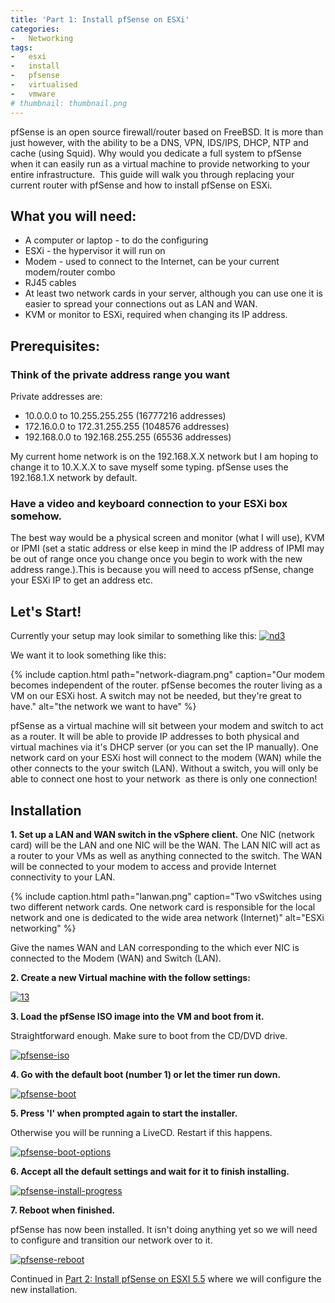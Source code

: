 ```yaml
---
title: 'Part 1: Install pfSense on ESXi'
categories:
-   Networking
tags:
-   esxi
-   install
-   pfsense
-   virtualised
-   vmware
# thumbnail: thumbnail.png
---
```


pfSense is an open source firewall/router based on FreeBSD. It is more than just however, with the ability to be a DNS, VPN, IDS/IPS, DHCP, NTP and cache (using Squid). Why would you dedicate a full system to pfSense when it can easily run as a virtual machine to provide networking to your entire infrastructure.  This guide will walk you through replacing your current router with pfSense and how to install pfSense on ESXi.

<!-- more -->

## What you will need:

*   A computer or laptop - to do the configuring
*   ESXi - the hypervisor it will run on
*   Modem - used to connect to the Internet, can be your current modem/router combo
*   RJ45 cables
*   At least two network cards in your server, although you can use one it is easier to spread your connections out as LAN and WAN.
*   KVM or monitor to ESXi, required when changing its IP address.

## Prerequisites:

### Think of the private address range you want

Private addresses are:

*   10.0.0.0 to 10.255.255.255 (16777216 addresses)
*   172.16.0.0 to 172.31.255.255 (1048576 addresses)
*   192.168.0.0 to 192.168.255.255 (65536 addresses)

My current home network is on the 192.168.X.X network but I am hoping to change it to 10.X.X.X to save myself some typing. pfSense uses the 192.168.1.X network by default.

### Have a video and keyboard connection to your ESXi box somehow.

The best way would be a physical screen and monitor (what I will use), KVM or IPMI (set a static address or else keep in mind the IP address of IPMI may be out of range once you change once you begin to work with the new address range.).This is because you will need to access pfSense, change your ESXi IP to get an address etc.

## Let's Start!

Currently your setup may look similar to something like this: [![nd3]({{page.images}}nd3.png)]({{page.images}}nd3.png)

We want it to look something like this:

{% include caption.html path="network-diagram.png" caption="Our modem becomes independent of the router. pfSense becomes the router living as a VM on our ESXi host. A switch may not be needed, but they're great to have." alt="the network we want to have" %}

pfSense as a virtual machine will sit between your modem and switch to act as a router. It will be able to provide IP addresses to both physical and virtual machines via it's DHCP server (or you can set the IP manually). One network card on your ESXi host will connect to the modem (WAN) while the other connects to the your switch (LAN). Without a switch, you will only be able to connect one host to your network  as there is only one connection!

## Installation

**1. Set up a LAN and WAN switch in the vSphere client.** One NIC (network card) will be the LAN and one NIC will be the WAN. The LAN NIC will act as a router to your VMs as well as anything connected to the switch. The WAN will be connected to your modem to access and provide Internet connectivity to your LAN.

{% include caption.html path="lanwan.png" caption="Two vSwitches using two different network cards. One network card is responsible for the local network and one is dedicated to the wide area network (Internet)" alt="ESXi networking" %}

Give the names WAN and LAN corresponding to the which ever NIC is connected to the Modem (WAN) and Switch (LAN).

**2. Create a new Virtual machine with the follow settings:**

[![13]({{page.images}}13.png)]({{page.images}}13.png)

**3. Load the pfSense ISO image into the VM and boot from it.**

Straightforward enough. Make sure to boot from the CD/DVD drive.

[![pfsense-iso]({{page.images}}14.png)]({{page.images}}14.png)

**4. Go with the default boot (number 1) or let the timer run down.**

[![pfsense-boot]({{page.images}}141.png)]({{page.images}}141.png)

**5. Press 'I' when prompted again to start the installer.**

Otherwise you will be running a LiveCD. Restart if this happens.

[![pfsense-boot-options]({{page.images}}142.png)]({{page.images}}142.png)

**6. Accept all the default settings and wait for it to finish installing.**

[![pfsense-install-progress]({{page.images}}143.png)]({{page.images}}143.png)

**7. Reboot when finished.**

pfSense has now been installed. It isn't doing anything yet so we will need to configure and transition our network over to it.

[![pfsense-reboot]({{page.images}}144.png)]({{page.images}}144.png)

Continued in [Part 2: Install pfSense on ESXI 5.5](/part-2-install-pfsense-esxi-5-5/) where we will configure the new installation.
